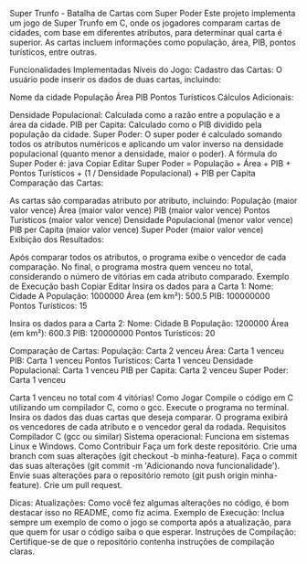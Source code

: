 Super Trunfo - Batalha de Cartas com Super Poder
Este projeto implementa um jogo de Super Trunfo em C, onde os jogadores comparam cartas de cidades, com base em diferentes atributos, para determinar qual carta é superior. As cartas incluem informações como população, área, PIB, pontos turísticos, entre outras.

Funcionalidades Implementadas
Níveis do Jogo:
Cadastro das Cartas: O usuário pode inserir os dados de duas cartas, incluindo:

Nome da cidade
População
Área
PIB
Pontos Turísticos
Cálculos Adicionais:

Densidade Populacional: Calculada como a razão entre a população e a área da cidade.
PIB per Capita: Calculado como o PIB dividido pela população da cidade.
Super Poder: O super poder é calculado somando todos os atributos numéricos e aplicando um valor inverso na densidade populacional (quanto menor a densidade, maior o poder). A fórmula do Super Poder é:
java
Copiar
Editar
Super Poder = População + Área + PIB + Pontos Turísticos + (1 / Densidade Populacional) + PIB per Capita
Comparação das Cartas:

As cartas são comparadas atributo por atributo, incluindo:
População (maior valor vence)
Área (maior valor vence)
PIB (maior valor vence)
Pontos Turísticos (maior valor vence)
Densidade Populacional (menor valor vence)
PIB per Capita (maior valor vence)
Super Poder (maior valor vence)
Exibição dos Resultados:

Após comparar todos os atributos, o programa exibe o vencedor de cada comparação.
No final, o programa mostra quem venceu no total, considerando o número de vitórias em cada atributo comparado.
Exemplo de Execução
bash
Copiar
Editar
Insira os dados para a Carta 1:
Nome: Cidade A
População: 1000000
Área (em km²): 500.5
PIB: 100000000
Pontos Turísticos: 15

Insira os dados para a Carta 2:
Nome: Cidade B
População: 1200000
Área (em km²): 600.3
PIB: 120000000
Pontos Turísticos: 20

Comparação de Cartas:
População: Carta 2 venceu
Área: Carta 1 venceu
PIB: Carta 1 venceu
Pontos Turísticos: Carta 1 venceu
Densidade Populacional: Carta 1 venceu
PIB per Capita: Carta 2 venceu
Super Poder: Carta 1 venceu

Carta 1 venceu no total com 4 vitórias!
Como Jogar
Compile o código em C utilizando um compilador C, como o gcc.
Execute o programa no terminal.
Insira os dados das duas cartas que deseja comparar.
O programa exibirá os vencedores de cada atributo e o vencedor geral da rodada.
Requisitos
Compilador C (gcc ou similar)
Sistema operacional: Funciona em sistemas Linux e Windows.
Como Contribuir
Faça um fork deste repositório.
Crie uma branch com suas alterações (git checkout -b minha-feature).
Faça o commit das suas alterações (git commit -m 'Adicionando nova funcionalidade').
Envie suas alterações para o repositório remoto (git push origin minha-feature).
Crie um pull request.

Dicas:
Atualizações: Como você fez algumas alterações no código, é bom destacar isso no README, como fiz acima.
Exemplo de Execução: Inclua sempre um exemplo de como o jogo se comporta após a atualização, para que quem for usar o código saiba o que esperar.
Instruções de Compilação: Certifique-se de que o repositório contenha instruções de compilação claras.
